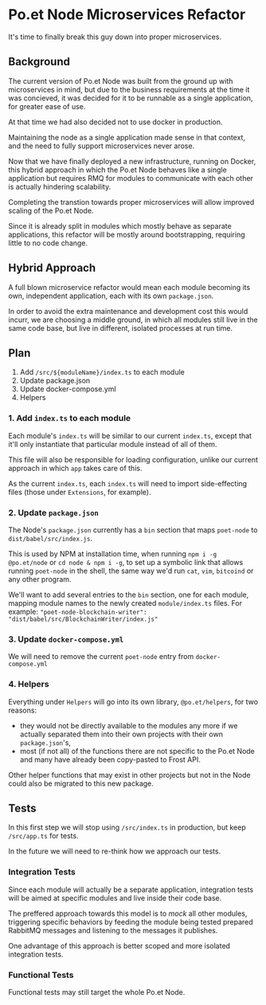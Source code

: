 # Po.et Node Microservices Refactor

It's time to finally break this guy down into proper microservices.

## Background

The current version of Po.et Node was built from the ground up with microservices in mind, but due to the business requirements at the time it was concieved, it was decided for it to be runnable as a single application, for greater ease of use.

At that time we had also decided not to use docker in production.

Maintaining the node as a single application made sense in that context, and the need to fully support microservices never arose.

Now that we have finally deployed a new infrastructure, running on Docker, this hybrid approach in which the Po.et Node behaves like a single application but requires RMQ for modules to communicate with each other is actually hindering  scalability. 

Completing the transtion towards proper microservices will allow improved scaling of the Po.et Node. 

Since it is already split in modules which mostly behave as separate applications, this refactor will be mostly around bootstrapping, requiring little to no code change.

## Hybrid Approach

A full blown microservice refactor would mean each module becoming its own, independent application, each with its own `package.json`.

In order to avoid the extra maintenance and development cost this would incurr, we are choosing a middle ground, in which all modules still live in the same code base, but live in different, isolated processes at run time.

## Plan

1. Add `/src/${moduleName}/index.ts` to each module
1. Update package.json
1. Update docker-compose.yml
1. Helpers

### 1. Add `index.ts` to each module

Each module's `index.ts` will be similar to our current `index.ts`, except that it'll only instantiate that particular module instead of all of them.

This file will also be responsible for loading configuration, unlike our current approach in which `app` takes care of this. 

As the current `index.ts`, each `index.ts` will need to import side-effecting files (those under `Extensions`, for example).

### 2. Update `package.json`

The Node's `package.json` currently has a `bin` section that maps `poet-node` to `dist/babel/src/index.js`.

This is used by NPM at installation time, when running `npm i -g @po.et/node` or `cd node & npm i -g`, to set up a symbolic link that allows running `poet-node` in the shell, the same way we'd run `cat`, `vim`, `bitcoind` or any other program.

We'll want to add several entries to the `bin` section, one for each module, mapping module names to the newly created `module/index.ts` files. For example: `"poet-node-blockchain-writer": "dist/babel/src/BlockchainWriter/index.js"`

### 3. Update `docker-compose.yml`

We will need to remove the current `poet-node` entry from `docker-compose.yml` 

### 4. Helpers

Everything under `Helpers` will go into its own library, `@po.et/helpers`, for two reasons:
- they would not be directly available to the modules any more if we actually separated them into their own projects with their own `package.json`'s, 
- most (if not all) of the functions there are not specific to the Po.et Node and many have already been copy-pasted to Frost API.

Other helper functions that may exist in other projects but not in the Node could also be migrated to this new package.

## Tests

In this first step we will stop using `/src/index.ts` in production, but keep `/src/app.ts` for tests. 

In the future we will need to re-think how we approach our tests. 

### Integration Tests

Since each module will actually be a separate application, integration tests will be aimed at specific modules and live inside their code base. 

The preffered approach towards this model is to _mock_ all other modules, triggering specific behaviors by feeding the module being tested prepared RabbitMQ messages and listening to the messages it publishes.

One advantage of this approach is better scoped and more isolated integration tests.

### Functional Tests

Functional tests may still target the whole Po.et Node.
